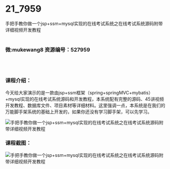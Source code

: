 # 21_7959
手把手教你做一个jsp+ssm+mysql实现的在线考试系统之在线考试系统源码附带详细视频开发教程
<br/></br>
<h3>微:mukewang8 资源编号：527959</h3>
<br/></br>
<h3>课程介绍：</h3>
<p>今天给大家演示的是一款由jsp+ssm框架（spring+springMVC+mybatis）+mysql实现的在线考试系统源码和开发教程，本系统配有完整的源码、45讲视频开发教程、数据库文件、项目素材等详细材料。这里强调一点，本系统是在我们的万能脚手架系统的基础上开发的，如果你还没有学习脚手架，可以先学习。</p>
<p><img src="https://www.ko996.com/wp-content/uploads/img/2019/10/4-5-300x225.png" alt="手把手教你做一个jsp+ssm+mysql实现的在线考试系统之在线考试系统源码附带详细视频开发教程"></p>
<h3>课程截图：</h3>
<p><img src="https://www.ko996.com/wp-content/uploads/img/2019/10/1-85.png" alt="手把手教你做一个jsp+ssm+mysql实现的在线考试系统之在线考试系统源码附带详细视频开发教程"></p>
